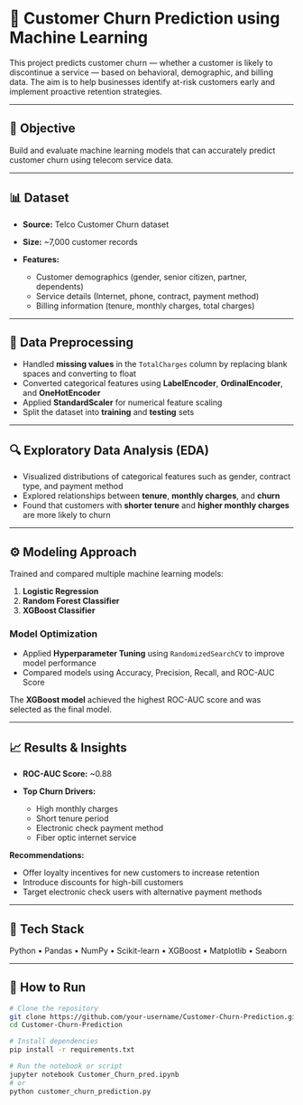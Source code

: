 # 🧩 Customer Churn Prediction using Machine Learning

This project predicts customer churn — whether a customer is likely to discontinue a service — based on behavioral, demographic, and billing data. The aim is to help businesses identify at-risk customers early and implement proactive retention strategies.

---

## 🎯 Objective

Build and evaluate machine learning models that can accurately predict customer churn using telecom service data.

---

## 📊 Dataset

* **Source:** Telco Customer Churn dataset
* **Size:** ~7,000 customer records
* **Features:**

  * Customer demographics (gender, senior citizen, partner, dependents)
  * Service details (Internet, phone, contract, payment method)
  * Billing information (tenure, monthly charges, total charges)

---

## 🧹 Data Preprocessing

* Handled **missing values** in the `TotalCharges` column by replacing blank spaces and converting to float
* Converted categorical features using **LabelEncoder**, **OrdinalEncoder**, and **OneHotEncoder**
* Applied **StandardScaler** for numerical feature scaling
* Split the dataset into **training** and **testing** sets

---

## 🔍 Exploratory Data Analysis (EDA)

* Visualized distributions of categorical features such as gender, contract type, and payment method
* Explored relationships between **tenure**, **monthly charges**, and **churn**
* Found that customers with **shorter tenure** and **higher monthly charges** are more likely to churn

---

## ⚙️ Modeling Approach

Trained and compared multiple machine learning models:

1. **Logistic Regression**
2. **Random Forest Classifier**
3. **XGBoost Classifier**

### Model Optimization

* Applied **Hyperparameter Tuning** using `RandomizedSearchCV` to improve model performance
* Compared models using Accuracy, Precision, Recall, and ROC-AUC Score

The **XGBoost model** achieved the highest ROC-AUC score and was selected as the final model.

---

## 📈 Results & Insights

* **ROC-AUC Score:** ~0.88
* **Top Churn Drivers:**

  * High monthly charges
  * Short tenure period
  * Electronic check payment method
  * Fiber optic internet service

**Recommendations:**

* Offer loyalty incentives for new customers to increase retention
* Introduce discounts for high-bill customers
* Target electronic check users with alternative payment methods

---

## 🧠 Tech Stack

Python • Pandas • NumPy • Scikit-learn • XGBoost • Matplotlib • Seaborn

---

## 🚀 How to Run

```bash
# Clone the repository
git clone https://github.com/your-username/Customer-Churn-Prediction.git
cd Customer-Churn-Prediction

# Install dependencies
pip install -r requirements.txt

# Run the notebook or script
jupyter notebook Customer_Churn_pred.ipynb
# or
python customer_churn_prediction.py
```


